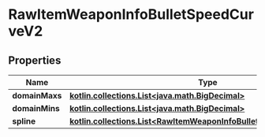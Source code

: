 
# RawItemWeaponInfoBulletSpeedCurveV2

## Properties
| Name | Type | Description | Notes |
| ------------ | ------------- | ------------- | ------------- |
| **domainMaxs** | [**kotlin.collections.List&lt;java.math.BigDecimal&gt;**](java.math.BigDecimal.md) |  |  |
| **domainMins** | [**kotlin.collections.List&lt;java.math.BigDecimal&gt;**](java.math.BigDecimal.md) |  |  |
| **spline** | [**kotlin.collections.List&lt;RawItemWeaponInfoBulletSpeedCurveSplineV2&gt;**](RawItemWeaponInfoBulletSpeedCurveSplineV2.md) |  |  [optional] |



